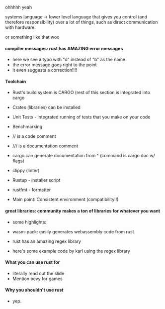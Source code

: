ohhhhh yeah

systems language -> lower level language that gives you control (and therefore responsibility) over a lot of things, such as direct communication with hardware.

or something like that woo






#### compiler messages: rust has AMAZING error messages
- here we see a typo with "d" instead of "b" as the name. 
- the error message goes right to the point
- it even suggests a correction!!!!

#### Toolchain
- Rust's build system is CARGO (rest of this section is integrated into cargo
- Crates (libraries) can be installed
- Unit Tests - integrated running of tests that you make on your code
- Benchmarking 
- // is a code comment
- /// is a documentation comment
- cargo can generate documentation from ^ (command is cargo doc w/ flags)
- clippy (linter)

- Rustup - installer script
- rustfmt - formatter

- Main point: Consistent environment (compatibility!!) 


#### great libraries: community makes a ton of libraries for whatever you want
- some highlights:
- wasm-pack: easily generates webassembly code from rust
- rust has an amazing regex library 

- here's some example code by karl using the regex library 

#### What you can use rust for
- literally read out the slide
- Mention bevy for games

#### Why you shouldn't use rust
- yep.
